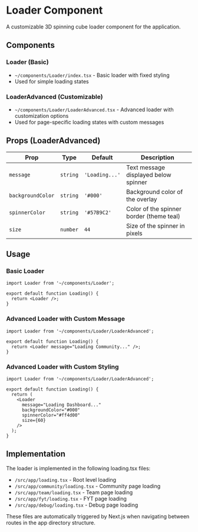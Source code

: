 # Loader Component

A customizable 3D spinning cube loader component for the application.

## Components

### Loader (Basic)
- `~/components/Loader/index.tsx` - Basic loader with fixed styling
- Used for simple loading states

### LoaderAdvanced (Customizable)
- `~/components/Loader/LoaderAdvanced.tsx` - Advanced loader with customization options
- Used for page-specific loading states with custom messages

## Props (LoaderAdvanced)

| Prop | Type | Default | Description |
|------|------|---------|-------------|
| `message` | `string` | `'Loading...'` | Text message displayed below spinner |
| `backgroundColor` | `string` | `'#000'` | Background color of the overlay |
| `spinnerColor` | `string` | `'#57B9C2'` | Color of the spinner border (theme teal) |
| `size` | `number` | `44` | Size of the spinner in pixels |

## Usage

### Basic Loader
```tsx
import Loader from '~/components/Loader';

export default function Loading() {
  return <Loader />;
}
```

### Advanced Loader with Custom Message
```tsx
import Loader from '~/components/Loader/LoaderAdvanced';

export default function Loading() {
  return <Loader message="Loading Community..." />;
}
```

### Advanced Loader with Custom Styling
```tsx
import Loader from '~/components/Loader/LoaderAdvanced';

export default function Loading() {
  return (
    <Loader 
      message="Loading Dashboard..." 
      backgroundColor="#000"
      spinnerColor="#ff4d00"
      size={60}
    />
  );
}
```

## Implementation

The loader is implemented in the following loading.tsx files:
- `/src/app/loading.tsx` - Root level loading
- `/src/app/community/loading.tsx` - Community page loading
- `/src/app/team/loading.tsx` - Team page loading
- `/src/app/fyt/loading.tsx` - FYT page loading
- `/src/app/debug/loading.tsx` - Debug page loading

These files are automatically triggered by Next.js when navigating between routes in the app directory structure.
